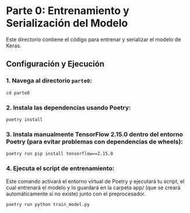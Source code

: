 # Parte 0: Entrenamiento y Serialización del Modelo

Este directorio contiene el código para entrenar y serializar el modelo de Keras.

## Configuración y Ejecución

### 1. Navega al directorio `parte0`:
   `cd parte0`
### 2. Instala las dependencias usando Poetry:
   `poetry install`

### 3. Instala manualmente TensorFlow 2.15.0 dentro del entorno Poetry (para evitar problemas con dependencias de wheels):
   `poetry run pip install tensorflow==2.15.0`

### 4. Ejecuta el script de entrenamiento:

Este comando activará el entorno virtual de Poetry y ejecutará tu script, el cual entrenará el modelo y lo guardará en la carpeta app/ (que se creará automáticamente si no existe) junto con el preprocesador.

   `poetry run python train_model.py`
